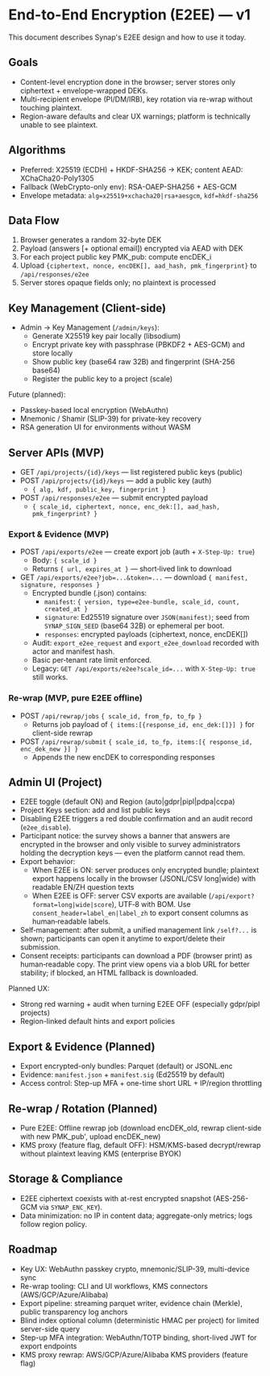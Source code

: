 # End-to-End Encryption (E2EE) — v1

This document describes Synap's E2EE design and how to use it today.

## Goals

- Content-level encryption done in the browser; server stores only ciphertext + envelope-wrapped DEKs.
- Multi-recipient envelope (PI/DM/IRB), key rotation via re-wrap without touching plaintext.
- Region-aware defaults and clear UX warnings; platform is technically unable to see plaintext.

## Algorithms

- Preferred: X25519 (ECDH) + HKDF-SHA256 → KEK; content AEAD: XChaCha20-Poly1305
- Fallback (WebCrypto-only env): RSA-OAEP-SHA256 + AES-GCM
- Envelope metadata: `alg=x25519+xchacha20|rsa+aesgcm`, `kdf=hkdf-sha256`

## Data Flow

1) Browser generates a random 32-byte DEK
2) Payload (answers [+ optional email]) encrypted via AEAD with DEK
3) For each project public key PMK_pub: compute encDEK_i
4) Upload `{ciphertext, nonce, encDEK[], aad_hash, pmk_fingerprint}` to `/api/responses/e2ee`
5) Server stores opaque fields only; no plaintext is processed

## Key Management (Client-side)

- Admin → Key Management (`/admin/keys`):
  - Generate X25519 key pair locally (libsodium)
  - Encrypt private key with passphrase (PBKDF2 + AES-GCM) and store locally
  - Show public key (base64 raw 32B) and fingerprint (SHA-256 base64)
  - Register the public key to a project (scale)

Future (planned):
- Passkey-based local encryption (WebAuthn)
- Mnemonic / Shamir (SLIP-39) for private-key recovery
- RSA generation UI for environments without WASM

## Server APIs (MVP)

- GET `/api/projects/{id}/keys` — list registered public keys (public)
- POST `/api/projects/{id}/keys` — add a public key (auth)
  - `{ alg, kdf, public_key, fingerprint }`
- POST `/api/responses/e2ee` — submit encrypted payload
  - `{ scale_id, ciphertext, nonce, enc_dek:[], aad_hash, pmk_fingerprint? }`

### Export & Evidence (MVP)

- POST `/api/exports/e2ee` — create export job (auth + `X-Step-Up: true`)
  - Body: `{ scale_id }`
  - Returns `{ url, expires_at }` — short‑lived link to download
- GET `/api/exports/e2ee?job=...&token=...` — download `{ manifest, signature, responses }`
  - Encrypted bundle (.json) contains:
    - `manifest`: `{ version, type=e2ee-bundle, scale_id, count, created_at }`
    - `signature`: Ed25519 signature over `JSON(manifest)`; seed from `SYNAP_SIGN_SEED` (base64 32B) or ephemeral per boot.
    - `responses`: encrypted payloads (ciphertext, nonce, encDEK[])
  - Audit: `export_e2ee_request` and `export_e2ee_download` recorded with actor and manifest hash.
  - Basic per‑tenant rate limit enforced.
  - Legacy: `GET /api/exports/e2ee?scale_id=...` with `X-Step-Up: true` still works.

### Re-wrap (MVP, pure E2EE offline)

- POST `/api/rewrap/jobs` `{ scale_id, from_fp, to_fp }`
  - Returns job payload of `{ items:[{response_id, enc_dek:[]}] }` for client-side rewrap
- POST `/api/rewrap/submit` `{ scale_id, to_fp, items:[{ response_id, enc_dek_new }] }`
  - Appends the new encDEK to corresponding responses

## Admin UI (Project)

- E2EE toggle (default ON) and Region (auto|gdpr|pipl|pdpa|ccpa)
- Project Keys section: add and list public keys
- Disabling E2EE triggers a red double confirmation and an audit record (`e2ee_disable`).
- Participant notice: the survey shows a banner that answers are encrypted in the browser and only visible to survey administrators holding the decryption keys — even the platform cannot read them.
- Export behavior:
  - When E2EE is ON: server produces only encrypted bundle; plaintext export happens locally in the browser (JSONL/CSV long|wide) with readable EN/ZH question texts
  - When E2EE is OFF: server CSV exports are available (`/api/export?format=long|wide|score`), UTF‑8 with BOM. Use `consent_header=label_en|label_zh` to export consent columns as human‑readable labels.
- Self‑management: after submit, a unified management link `/self?...` is shown; participants can open it anytime to export/delete their submission.
- Consent receipts: participants can download a PDF (browser print) as human‑readable copy. The print view opens via a blob URL for better stability; if blocked, an HTML fallback is downloaded.

Planned UX:
- Strong red warning + audit when turning E2EE OFF (especially gdpr/pipl projects)
- Region-linked default hints and export policies

## Export & Evidence (Planned)

- Export encrypted-only bundles: Parquet (default) or JSONL.enc
- Evidence: `manifest.json` + `manifest.sig` (Ed25519 by default)
- Access control: Step-up MFA + one-time short URL + IP/region throttling

## Re-wrap / Rotation (Planned)

- Pure E2EE: Offline rewrap job (download encDEK_old, rewrap client-side with new PMK_pub', upload encDEK_new)
- KMS proxy (feature flag, default OFF): HSM/KMS-based decrypt/rewrap without plaintext leaving KMS (enterprise BYOK)

## Storage & Compliance

- E2EE ciphertext coexists with at-rest encrypted snapshot (AES-256-GCM via `SYNAP_ENC_KEY`).
- Data minimization: no IP in content data; aggregate-only metrics; logs follow region policy.

## Roadmap

- Key UX: WebAuthn passkey crypto, mnemonic/SLIP-39, multi-device sync
- Re-wrap tooling: CLI and UI workflows, KMS connectors (AWS/GCP/Azure/Alibaba)
- Export pipeline: streaming parquet writer, evidence chain (Merkle), public transparency log anchors
- Blind index optional column (deterministic HMAC per project) for limited server-side query
- Step-up MFA integration: WebAuthn/TOTP binding, short-lived JWT for export endpoints
- KMS proxy rewrap: AWS/GCP/Azure/Alibaba KMS providers (feature flag)
